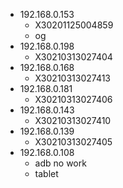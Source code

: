 * 192.168.0.153
  * X30201125004859
  * og
* 192.168.0.198
  * X30210313027404
* 192.168.0.168
  * X30210313027413
* 192.168.0.181
  * X30210313027406
* 192.168.0.143
  * X30210313027410 
* 192.168.0.139
  * X30210313027405
* 192.168.0.108
  * adb no work
  * tablet 
